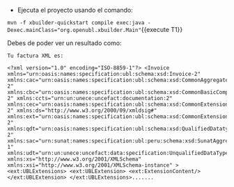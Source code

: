 - Ejecuta el proyecto usando el comando:

`mvn -f xbuilder-quickstart compile exec:java -Dexec.mainClass="org.openubl.xbuilder.Main"`{{execute T1}}

Debes de poder ver un resultado como:

```shell
Tu factura XML es:

<?xml version="1.0" encoding="ISO-8859-1"?> <Invoice xmlns="urn:oasis:names:specification:ubl:schema:xsd:Invoice-2" xmlns:cac="urn:oasis:names:specification:ubl:schema:xsd:CommonAggregateComponents-2" xmlns:cbc="urn:oasis:names:specification:ubl:schema:xsd:CommonBasicComponents-2" xmlns:ccts="urn:un:unece:uncefact:documentation:2" xmlns:cec="urn:oasis:names:specification:ubl:schema:xsd:CommonExtensionComponents-2" xmlns:ds="http://www.w3.org/2000/09/xmldsig#" xmlns:ext="urn:oasis:names:specification:ubl:schema:xsd:CommonExtensionComponents-2" xmlns:qdt="urn:oasis:names:specification:ubl:schema:xsd:QualifiedDatatypes-2" xmlns:sac="urn:sunat:names:specification:ubl:peru:schema:xsd:SunatAggregateComponents-1" xmlns:udt="urn:un:unece:uncefact:data:specification:UnqualifiedDataTypesSchemaModule:2" xmlns:xs="http://www.w3.org/2001/XMLSchema" xmlns:xsi="http://www.w3.org/2001/XMLSchema-instance" > <ext:UBLExtensions> <ext:UBLExtension> <ext:ExtensionContent/> </ext:UBLExtension> </ext:UBLExtensions>.......
```
